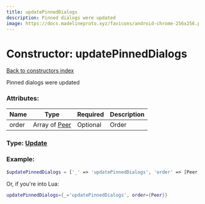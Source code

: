 ```yaml
---
title: updatePinnedDialogs
description: Pinned dialogs were updated
image: https://docs.madelineproto.xyz/favicons/android-chrome-256x256.png
---
```

# Constructor: updatePinnedDialogs  
[Back to constructors index](index.md)



Pinned dialogs were updated

### Attributes:

| Name     |    Type       | Required | Description |
|----------|---------------|----------|-------------|
|order|Array of [Peer](../types/Peer.md) | Optional|Order|



### Type: [Update](../types/Update.md)


### Example:

```php
$updatePinnedDialogs = ['_' => 'updatePinnedDialogs', 'order' => [Peer, Peer]];
```  


Or, if you're into Lua:

```lua
updatePinnedDialogs={_='updatePinnedDialogs', order={Peer}}

```


